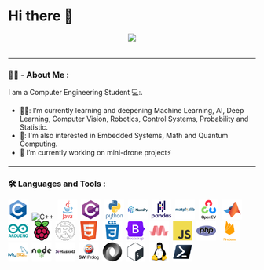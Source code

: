 <h1>
  Hi there 👋
</h1>

<div id="header" align="center">
  <img src="https://media.giphy.com/media/v1.Y2lkPTc5MGI3NjExNjVscWUxMmplendkbGI5a3Y2cGtxM3M0bGhpNXl3cG5neTN0aWJieCZlcD12MV9pbnRlcm5hbF9naWZfYnlfaWQmY3Q9Zw/QXwtfadqo7wbfmT46H/giphy.gif" width=100>
</div>

<div id="badges" align="center">
  <img src="https://komarev.com/ghpvc/?username=your-github-username&style=flat-square&color=blue" alt=""/>
</div>

---

### 👨‍💻 - About Me :
I am a Computer Engineering Student 💻:.
- 🧑‍🎓: I’m currently learning and deepening Machine Learning, AI, Deep Learning, Computer Vision, Robotics, Control Systems, Probability and Statistic.
- 🤖: I'm also interested in Embedded Systems, Math and Quantum Computing.
- 🔭 I’m currently working on mini-drone project⚡
  
---

### :hammer_and_wrench: Languages and Tools :
<div>
  <img src="https://github.com/devicons/devicon/blob/master/icons/c/c-original.svg" title="C" alt="C" width="40" height="40"/>&nbsp;
  <img src="https://github.com/isocpp/logos/blob/master/cpp_logo.svg" title="C++" alt="C++" width="40" height="40"/>&nbsp;
  <img src="https://github.com/devicons/devicon/blob/master/icons/java/java-original-wordmark.svg" title="Java" alt="Java" width="40" height="40"/>&nbsp;
  <img src="https://github.com/devicons/devicon/blob/master/icons/csharp/csharp-original.svg" title="C#" alt="C#" width="40" height="40"/>&nbsp;
  <img src="https://github.com/devicons/devicon/blob/master/icons/python/python-original-wordmark.svg" title="PYTHON" alt="PYTHON" width="40" height="40"/>&nbsp;
  <img src="https://github.com/devicons/devicon/blob/master/icons/numpy/numpy-original-wordmark.svg" title="NUMPY" alt="NUMPY" width="40" height="40"/>&nbsp;
  <img src="https://github.com/devicons/devicon/blob/master/icons/pandas/pandas-original-wordmark.svg" title="PANDAS" alt="PANDAS" width="40" height="40"/>&nbsp;
  <img src="https://github.com/devicons/devicon/blob/master/icons/matplotlib/matplotlib-original-wordmark.svg" title="MATPLOTLIB" alt="MATPLOTLIB" width="40" height="40"/>&nbsp;
  <img src="https://github.com/devicons/devicon/blob/master/icons/opencv/opencv-original-wordmark.svg" title="OPENCV" alt="OPENCV" width="40" height="40"/>&nbsp;
  <img src="https://github.com/devicons/devicon/blob/master/icons/matlab/matlab-original.svg" title="MATLAB" alt="MATLAB" width="40" height="40"/>&nbsp;
  <img src="https://github.com/devicons/devicon/blob/master/icons/arduino/arduino-original-wordmark.svg" title="ARDUINO" alt="ARDUINO" width="40" height="40"/>&nbsp;
  <img src="https://github.com/devicons/devicon/blob/master/icons/raspberrypi/raspberrypi-original.svg" title="RASPBERRY" alt="RASPBERRY" width="40" height="40"/>&nbsp;
  <img src="https://github.com/devicons/devicon/blob/master/icons/rust/rust-line.svg" title="RUST" alt="RUST" width="40" height="40"/>&nbsp;
  <!--<img src="https://github.com/devicons/devicon/blob/master/icons/flutter/flutter-original.svg" title="Flutter" alt="Flutter" width="40" height="40"/>&nbsp;-->
  <img src="https://github.com/devicons/devicon/blob/master/icons/html5/html5-original.svg" title="HTML5" alt="HTML" width="40" height="40"/>&nbsp;
  <img src="https://github.com/devicons/devicon/blob/master/icons/css3/css3-plain-wordmark.svg"  title="CSS3" alt="CSS" width="40" height="40"/>&nbsp;
  <img src="https://github.com/devicons/devicon/blob/master/icons/bootstrap/bootstrap-original-wordmark.svg"  title="BOOTSTRAP" alt="BOOTSTRAP" width="40" height="40"/>&nbsp;
  <img src="https://github.com/devicons/devicon/blob/master/icons/materializecss/materializecss-original.svg"  title="MATERIALIZECSS" alt="MATERIALIZECSS" width="40" height="40"/>&nbsp;
  <img src="https://github.com/devicons/devicon/blob/master/icons/javascript/javascript-original.svg" title="JavaScript" alt="JavaScript" width="40" height="40"/>&nbsp;
  <img src="https://github.com/devicons/devicon/blob/master/icons/php/php-original.svg" title="PHP" alt="PHP" width="40" height="40"/>&nbsp;
  <img src="https://github.com/devicons/devicon/blob/master/icons/firebase/firebase-plain-wordmark.svg" title="Firebase" alt="Firebase" width="40" height="40"/>&nbsp;
  <img src="https://github.com/devicons/devicon/blob/master/icons/mysql/mysql-original-wordmark.svg" title="MySQL"  alt="MySQL" width="40" height="40"/>&nbsp;
  <img src="https://github.com/devicons/devicon/blob/master/icons/nodejs/nodejs-original-wordmark.svg" title="NodeJS" alt="NodeJS" width="40" height="40"/>&nbsp;
  <img src="https://github.com/devicons/devicon/blob/master/icons/haskell/haskell-original-wordmark.svg" title="HASKELL" alt="HASKELL" width="40" height="40"/>&nbsp;
  <img src="https://github.com/devicons/devicon/blob/master/icons/prolog/prolog-original-wordmark.svg" title="PROLOG" alt="PROLOG" width="40" height="40"/>&nbsp;
  <img src="https://github.com/devicons/devicon/blob/master/icons/json/json-original.svg" title="JSON" alt="JSON" width="40" height="40"/>&nbsp;
  <img src="https://github.com/devicons/devicon/blob/master/icons/bash/bash-original.svg" title="BASH" alt="BASH" width="40" height="40"/>&nbsp;
  <img src="https://github.com/devicons/devicon/blob/master/icons/linux/linux-original.svg" title="LINUX" alt="LINUX" width="40" height="40"/>&nbsp;
  <img src="https://github.com/devicons/devicon/blob/master/icons/powershell/powershell-original.svg" title="POWERSHELL" alt="POWERSHELL" width="40" height="40"/>&nbsp;
  <!--<img src="https://github.com/devicons/devicon/blob/master/icons/github/github-original-wordmark.svg" title="GITHUB" **alt="GITHUB" width="40" height="40"/>
  <img src="https://github.com/devicons/devicon/blob/master/icons/git/git-original-wordmark.svg" title="Git" **alt="Git" width="40" height="40"/>-->
</div>

<!--https://www.sitepoint.com/github-profile-readme/->
<!--https://github.com/devicons/devicon/tree/master/icons->

<!--
**FornOmega/FornOmega** is a ✨ _special_ ✨ repository because its `README.md` (this file) appears on your GitHub profile.

Here are some ideas to get you started:

- 🔭 I’m currently working on ...
- 🌱 I’m currently learning ...
- 👯 I’m looking to collaborate on ...
- 🤔 I’m looking for help with ...
- 💬 Ask me about ...
- 📫 How to reach me: ...
- 😄 Pronouns: ...
- ⚡ Fun fact: ...
-->

